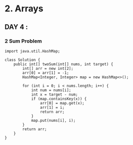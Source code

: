 # 2. Arrays

## DAY 4 : 

### 2 Sum Problem

    import java.util.HashMap;
    
    class Solution {
        public int[] twoSum(int[] nums, int target) {
            int[] arr = new int[2];
            arr[0] = arr[1] = -1;
            HashMap<Integer, Integer> map = new HashMap<>();
            
            for (int i = 0; i < nums.length; i++) {
                int num = nums[i];
                int x = target - num;
                if (map.containsKey(x)) {
                    arr[0] = map.get(x);
                    arr[1] = i;
                    return arr;
                }
                map.put(nums[i], i);
            }
            return arr;
        }
    }

